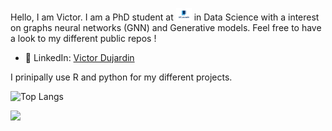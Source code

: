 Hello, I am Victor. I am a PhD student at <img src="assets/images/logo-uclouvain-2021-320x256.webp" alt="UCLouvain" height="20"/> in Data Science with a interest on graphs neural networks (GNN) and Generative models. Feel free to have a look to my different public repos !

- 🔗 LinkedIn: [Victor Dujardin](https://www.linkedin.com/in/victor--dujardin/)

I prinipally use R and python for my different projects.

![Top Langs](https://github-readme-stats.vercel.app/api/top-langs/?username=victordujardin&layout=compact&theme=radical)



<a href="https://www.uclouvain.be/en/research-institutes/lidam/isba">
  <img src="https://custom-icon-badges.demolab.com/badge/Place-Université Catholique de Louvain-3c6382?style=for-the-badge&logo=milestone&logoColor=white">
</a>
